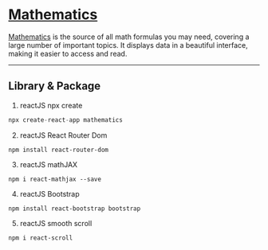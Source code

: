 # [Mathematics](https://more.co.vu/)

[Mathematics](https://more.co.vu/) is the source of all math formulas you may need, covering a large number of important topics. It displays data in a beautiful interface, making it easier to access and read.

---

## Library & Package

1. reactJS npx create

```java
npx create-react-app mathematics
```

2. reactJS React Router Dom

```
npm install react-router-dom
```

3. reactJS mathJAX

```
npm i react-mathjax --save
```

4. reactJS Bootstrap

```
npm install react-bootstrap bootstrap
```

5. reactJS smooth scroll

```
npm i react-scroll
```
